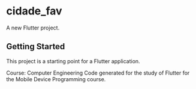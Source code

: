 # cidade_fav

A new Flutter project.

## Getting Started

This project is a starting point for a Flutter application.

Course: Computer Engineering
Code generated for the study of Flutter for the Mobile Device Programming course.
